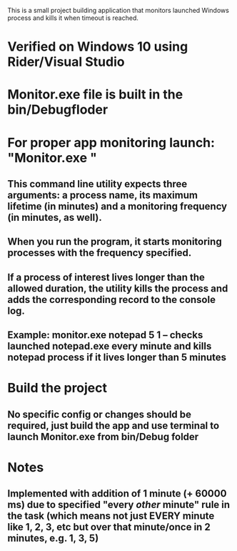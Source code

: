 This is a small project building application that monitors launched Windows process and kills it when timeout is reached.
# Verified on Windows 10 using Rider/Visual Studio
# Monitor.exe file is built in the bin/Debugfloder
# For proper app monitoring launch: "Monitor.exe <process name> <process timeout> <check interval>" 
## This command line utility expects three arguments: a process name, its maximum lifetime (in minutes) and a monitoring frequency (in minutes, as well). 
## When you run the program, it starts monitoring processes with the frequency specified. 
## If a process of interest lives longer than the allowed duration, the utility kills the process and adds the corresponding record to the console log.
## Example: monitor.exe notepad 5 1 – checks launched notepad.exe every minute and kills notepad process if it lives longer than 5 minutes

# Build the project
## No specific config or changes should be required, just build the app and use terminal to launch Monitor.exe from bin/Debug folder

# Notes
## Implemented with addition of 1 minute (+ 60000 ms) due to specified "every *other* minute" rule in the task (which means not just EVERY minute like 1, 2, 3, etc but over that minute/once in 2 minutes, e.g. 1, 3, 5)